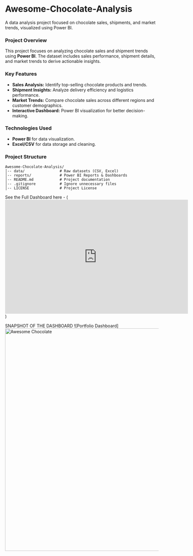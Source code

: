 # Awesome-Chocolate-Analysis
A data analysis project focused on chocolate sales, shipments, and market trends, visualized using Power BI.
### Project Overview
This project focuses on analyzing chocolate sales and shipment trends using **Power BI**. The dataset includes sales performance, shipment details, and market trends to derive actionable insights.

### Key Features
- **Sales Analysis:** Identify top-selling chocolate products and trends.
- **Shipment Insights:** Analyze delivery efficiency and logistics performance.
- **Market Trends:** Compare chocolate sales across different regions and customer demographics.
- **Interactive Dashboard:** Power BI visualization for better decision-making.

###  Technologies Used
- **Power BI** for data visualization.
- **Excel/CSV** for data storage and cleaning.


### Project Structure
```
Awesome-Chocolate-Analysis/
│-- data/                # Raw datasets (CSV, Excel)
│-- reports/             # Power BI Reports & Dashboards
│-- README.md            # Project documentation
│-- .gitignore           # Ignore unnecessary files
│-- LICENSE              # Project License
```

See the Full Dashboard here - (<iframe title="Awesome Chocolate" width="600" height="373.5" src="https://app.powerbi.com/view?r=eyJrIjoiYjg0NjA5Y2ItMWU1My00NWEwLWE0OGEtYzk0ZTU2OWQ3NTc5IiwidCI6Ijg1Mjc3MmY3LTRiZjMtNDA1Mi1iNjEzLWQ4MTE5NjRlMDRiNyJ9" frameborder="0" allowFullScreen="true"></iframe>)

SNAPSHOT OF THE DASHBOARD
![Portfolio Dashboard] <img width="730" alt="Awesome Chocolate" src="https://github.com/user-attachments/assets/88397d56-4918-42ed-9df3-4b4209335e4c" />
